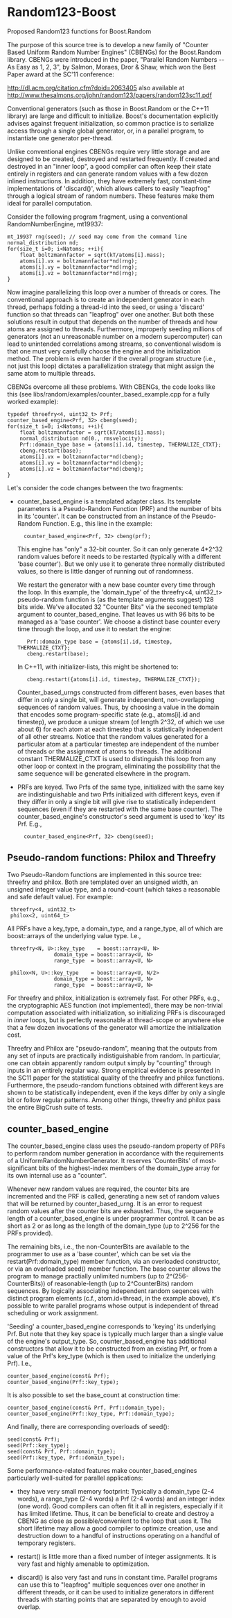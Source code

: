 Random123-Boost
===============

Proposed Random123 functions for Boost.Random

The purpose of this source tree is to develop a new family of
"Counter Based Uniform Random Number Engines" (CBENGs) for the
Boost.Random library.  CBENGs were introduced in the paper, "Parallel
Random Numbers -- As Easy as 1, 2, 3", by Salmon, Moraes, Dror & Shaw,
which won the Best Paper award at the SC'11  conference:

http://dl.acm.org/citation.cfm?doid=2063405
also available at
http://www.thesalmons.org/john/random123/papers/random123sc11.pdf

Conventional generators (such as those in Boost.Random or the C++11
<random> library) are large and difficult to initialize.  Boost's
documentation explicitly advises against frequent initialization, so
common practice is to serialize access through a single global
generator, or, in a parallel program, to instantiate one generator
per-thread.

Unlike conventional engines CBENGs require very little storage and are
designed to be created, destroyed and restarted frequently.  If
created and destroyed in an "inner loop", a good compiler can often
keep their state entirely in registers and can generate random values
with a few dozen inlined instructions.  In addition, they have
extremely fast, constant-time implementations of 'discard()', which
allows callers to easily "leapfrog" through a logical stream of random
numbers.  These features make them ideal for parallel computation.

Consider the following program fragment, using a conventional
RandomNumberEngine, mt19937:

    mt_19937 rng(seed); // seed may come from the command line
    normal_distribution nd;
    for(size_t i=0; i<Natoms; ++i){
        float boltzmannfactor = sqrt(kT/atoms[i].mass);
        atoms[i].vx = boltzmannfactor*nd(rng);
        atoms[i].vy = boltzmannfactor*nd(rng);
        atoms[i].vz = boltzmannfactor*nd(rng);
    }

Now imagine parallelizing this loop over a number of threads or cores.
The conventional approach is to create an independent generator in
each thread, perhaps folding a thread-id into the seed, or using a
'discard' function so that threads can "leapfrog" over one another.
But both these solutions result in output that depends on the number
of threads and how atoms are assigned to threads.  Furthermore,
improperly seeding millions of generators (not an unreasonable number
on a modern supercomputer) can lead to unintended correlations among
streams, so conventional wisdom is that one must very carefully choose
the engine and the initialization method.  The problem is even harder
if the overall program structure (i.e., not just this loop) dictates a
parallelization strategy that might assign the same atom to multiple
threads.

CBENGs overcome all these problems.  With CBENGs, the code looks like
this (see libs/random/examples/counter_based_example.cpp for a fully
worked example):

    typedef threefry<4, uint32_t> Prf;
    counter_based_engine<Prf, 32> cbeng(seed);
    for(size_t i=0; i<Natoms; ++i){
        float boltzmannfactor = sqrt(kT/atoms[i].mass);
        normal_distribution nd(0., rmsvelocity);
        Prf::domain_type base = {atoms[i].id, timestep, THERMALIZE_CTXT};
        cbeng.restart(base);
        atoms[i].vx = boltzmannfactor*nd(cbeng);
        atoms[i].vy = boltzmannfactor*nd(cbeng);
        atoms[i].vz = boltzmannfactor*nd(cbeng);
    }

Let's consider the code changes between the two fragments:

- counter_based_engine is a templated adapter class.  Its template
parameters is a Pseudo-Random Function (PRF) and the number of bits in
its 'counter'.  It can be constructed from an instance of the
Pseudo-Random Function.  E.g., this line in the example:

        counter_based_engine<Prf, 32> cbeng(prf);

    This engine has "only" a 32-bit counter.  So it can only generate
4*2^32 random values before it needs to be restarted (typically with a
different 'base counter').  But we only use it to generate three
normally distributed values, so there is little danger of running out
of randomness.

    We restart the generator with a new base counter every time
through the loop.  In this example, the 'domain_type' of the
threefry<4, uint32_t> pseudo-random function is (as the template
arguments suggest) 128 bits wide.  We've allocated 32 "Counter Bits"
via the seconed template argument to counter_based_engine.  That
leaves us with 96 bits to be managed as a 'base counter'.  We choose a
distinct base counter every time through the loop, and use it to
restart the engine:

         Prf::domain_type base = {atoms[i].id, timestep, THERMALIZE_CTXT};
         cbeng.restart(base);

    In C++11, with initializer-lists, this might be shortened to:

         cbeng.restart({atoms[i].id, timestep, THERMALIZE_CTXT});

    Counter_based_urngs constructed from different bases, even bases
that differ in only a single bit, will generate independent,
non-overlapping sequences of random values.  Thus, by choosing a value
in the domain that encodes some program-specific state (e.g.,
atoms[i].id and timestep), we produce a unique stream (of length 2^32,
of which we use about 6) for each atom at each timestep that is
statistically independent of all other streams.  Notice that the
random values generated for a particular atom at a particular timestep
are independent of the number of threads or the assignment of atoms to
threads.  The additional constant THERMALIZE_CTXT is used to
distinguish this loop from any other loop or context in the program,
eliminating the possibility that the same sequence will be generated
elsewhere in the program.

- PRFs are keyed.  Two Prfs of the same type, initialized with the
same key are indistinguishable and two Prfs initialized with different
keys, even if they differ in only a single bit will give rise to
statistically independent sequences (even if they are restarted with
the same base counter).  The counter_based_engine's constructor's seed
argument is used to 'key' its Prf.  E.g.,

        counter_based_engine<Prf, 32> cbeng(seed);


Pseudo-random functions:  Philox and Threefry
---------------------------------------------

Two Pseudo-Random functions are implemented in this source tree: threefry
and philox.  Both are templated over an unsigned width, an unsigned
integer value type, and a round-count (which takes a reasonable and safe
default value).  For example:

     threefry<4, uint32_t>
     philox<2, uint64_t>

All PRFs have a key_type, a domain_type, and a range_type, all
of which are boost::arrays of the underlying value type.  I.e.,

     threefry<N, U>::key_type    = boost::array<U, N>
                   domain_type = boost::array<U, N>
                   range_type  = boost::array<U, N>

     philox<N, U>::key_type    = boost::array<U, N/2>
                   domain_type = boost::array<U, N>
                   range_type  = boost::array<U, N>
   
For threefry and philox, initialization is extremely fast.  For other
PRFs, e.g., the cryptographic AES function (not implemented), there
may be non-trivial computation associated with initialization, so
initializing PRFs is discouraged in *inner* loops, but is perfectly
reasonable at thread-scope or anywhere else that a few dozen
invocations of the generator will amortize the initialization cost.

Threefry and Philox are "pseudo-random", meaning that the outputs from
any set of inputs are practically indistiguishable from random.  In
particular, one can obtain apparently random output simply by
"counting" through inputs in an entirely regular way.  Strong
empirical evidence is presented in the SC11 paper for the statistical
quality of the threefry and philox functions.  Furthermore, the
pseudo-random functions obtained with different keys are shown to be
statistically independent, even if the keys differ by only a single
bit or follow regular patterns.  Among other things, threefry and
philox pass the entire BigCrush suite of tests.

counter_based_engine
--------------------

The counter_based_engine class uses the pseudo-random property of PRFs
to perform random number generation in accordance with the
requirements of a UniformRandomNumberGenerator.  It reserves
'CounterBits' of most-significant bits of the highest-index members of
the domain_type array for its own internal use as a "counter".

Whenever new random values are required, the counter bits are
incremented and the PRF is called, generating a new set of random
values that will be returned by counter_based_urng.  It is an error to
request random values after the counter bits are exhausted.  Thus,
the sequence length of a counter_based_engine is under programmer
control.  It can be as short as 2 or as long as the length of the
domain_type (up to 2^256 for the PRFs provided).

The remaining bits, i.e., the non-CounterBits are available to the
programmer to use as a 'base counter', which can be set via the
restart(Prf::domain_type) member function, via an overloaded
constructor, or via an overloaded seed() member function.  The base
counter allows the program to manage practially unlimited numbers (up
to 2^(256-CounterBits)) of reasonable-length (up to 2^CounterBits)
random sequences.  By logically associating independent random
seqences with distinct program elements (c.f., atom.id+thread, in the
example above), it's possible to write parallel programs whose
output is independent of thread scheduling or work assignment.

'Seeding' a counter_based_engine corresponds to 'keying' its
underlying Prf.  But note that they key space is typically much larger
than a single value of the engine's output_type.  So,
counter_based_engine has additional constructors that allow it to be
constructed from an existing Prf, or from a value of the Prf's
key_type (which is then used to initialize the underlying Prf).  I.e.,

    counter_based_engine(const& Prf);
    counter_based_engine(Prf::key_type);

It is also possible to set the base_count at construction time:

    counter_based_engine(const& Prf, Prf::domain_type);
    counter_based_engine(Prf::key_type, Prf::domain_type);
  
And finally, there are corresponding overloads of seed():

    seed(const& Prf);
    seed(Prf::key_type);
    seed(const& Prf, Prf::domain_type);
    seed(Prf::key_type, Prf::domain_type);

Some performance-related features make counter_based_engines
particularly well-suited for parallel applications:

- they have very small memory footprint: Typically a domain_type (2-4
words), a range_type (2-4 words) a Prf (2-4 words) and an integer
index (one word).  Good compilers can often fit it all in registers,
especially if it has limited lifetime.  Thus, it can be beneficial to
create and destroy a CBENG as close as possible/convenient to the loop
that uses it.  The short lifetime may allow a good compiler to
optimize creation, use and destruction down to a handful of
instructions operating on a handful of temporary registers.

- restart() is little more than a fixed number of integer assignments.
It is very fast and highly amenable to optimization.

- discard() is also very fast and runs in constant time.
Parallel programs can use this to "leapfrog" multiple sequences over
one another in different threads, or it can be used to initialize
generators in different threads with starting points that are
separated by enough to avoid overlap.
